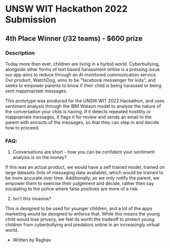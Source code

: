 # UNSW WIT Hackathon 2022 Submission 
## 4th Place Winner  (/32 teams) - $600 prize
 
### Description
Today more then ever, children are living in a hyrbid world. Cyberbullying, alongside other forms of text based harassment online is a pressing issue our app aims to reduce through an AI monitored communication service. Our product, WatchDog, aims to be "facebook messenger for kids", and seeks to empower parents to know if their child is being harassed or being sent inappropriate messages.

This prototype was produced for the UNSW WIT 2022 Hackathon, and uses sentiment analysis through the IBM Watson model to analyse the nature of the conversation your chils is having. If it detects repeated hostility or inappopriate messages, it flags it for review and sends an email to the parent with extracts of the messages, so that they can step in and decide how to proceed.

### FAQ:
1. Conversations are short - how you can be confident your sentiment analysis is on the money?

If this was an actual product, we would have a self trained model, trained on large datasets (lots of messaging data available), which would be trained to be more accurate over time. Additionally, as we only notify the parent, we empower them to exercise their judgement and decide, rather then say escalating to the police where false positives are more of a risk.

2. Isn't this invasive?

This is designed to be used for younger children, and a lot of the apps marketing would be designed to enforce that. While this means the young child would lose privacy, we feel its worth the tradeoff to protect young children from cyberbullying and predators online in an increasingly virtual world.

- Written by Raghav
